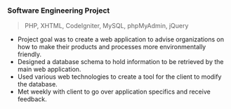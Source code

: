 ### Software Engineering Project

> PHP, XHTML, CodeIgniter, MySQL, phpMyAdmin, jQuery

* Project goal was to create a web application to advise organizations on how to make their products and processes more environmentally friendly.
* Designed a database schema to hold information to be retrieved by the main web application.
* Used various web technologies to create a tool for the client to modify the database.
* Met weekly with client to go over application specifics and receive feedback.